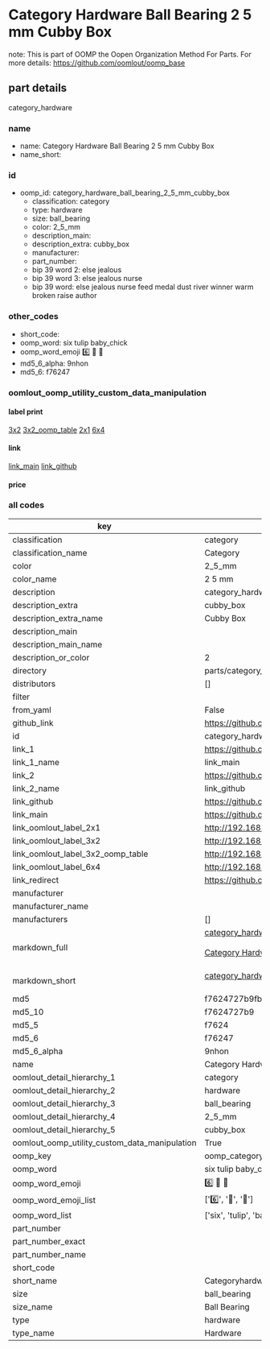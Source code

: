 # Category Hardware Ball Bearing 2 5 mm Cubby Box  

note: This is part of OOMP the Oopen Organization Method For Parts. For more details: https://github.com/oomlout/oomp_base

##  part details
  



category_hardware



### name
* name: Category Hardware Ball Bearing 2 5 mm Cubby Box
* name_short: 
### id
* oomp_id: category_hardware_ball_bearing_2_5_mm_cubby_box
  * classification: category
  * type: hardware
  * size: ball_bearing
  * color: 2_5_mm
  * description_main: 
  * description_extra: cubby_box
  * manufacturer: 
  * part_number: 
  * bip 39 word 2: else jealous
  * bip 39 word 3: else jealous nurse
  * bip 39 word: else jealous nurse feed medal dust river winner warm broken raise author

### other_codes
* short_code: 
* oomp_word: six tulip baby_chick
* oomp_word_emoji :six: :tulip: :baby_chick:
* md5_6_alpha: 9nhon
* md5_6: f76247






### oomlout_oomp_utility_custom_data_manipulation
#### label print
[3x2](http://192.168.1.245:1112/?label=oomp%209nhon)
[3x2_oomp_table](http://192.168.1.108:1112/?label=oomp%209nhon)
[2x1](http://192.168.1.242:1112/?label=oomp%209nhon)
[6x4](http://192.168.1.55:1112/?label=oomp%209nhon)    

#### link

[link_main](https://github.com/oomlout/oomlout_oomp_version_1_messy/tree/main/parts/category_hardware_ball_bearing_2_5_mm_cubby_box) [link_github](https://github.com/oomlout/oomlout_oomp_version_1_messy/tree/main/parts/category_hardware_ball_bearing_2_5_mm_cubby_box)                             

#### price







### all codes 
| key | value |  
| --- | --- |  
| classification | category |  
| classification_name | Category |  
| color | 2_5_mm |  
| color_name | 2 5 mm |  
| description | category_hardware |  
| description_extra | cubby_box |  
| description_extra_name | Cubby Box |  
| description_main |  |  
| description_main_name |  |  
| description_or_color | 2  |  
| directory | parts/category_hardware_ball_bearing_2_5_mm_cubby_box |  
| distributors | [] |  
| filter |  |  
| from_yaml | False |  
| github_link | https://github.com/oomlout/oomlout_oomp_part_src/tree/main/parts/category_hardware_ball_bearing_2_5_mm_cubby_box |  
| id | category_hardware_ball_bearing_2_5_mm_cubby_box |  
| link_1 | https://github.com/oomlout/oomlout_oomp_version_1_messy/tree/main/parts/category_hardware_ball_bearing_2_5_mm_cubby_box |  
| link_1_name | link_main |  
| link_2 | https://github.com/oomlout/oomlout_oomp_version_1_messy/tree/main/parts/category_hardware_ball_bearing_2_5_mm_cubby_box |  
| link_2_name | link_github |  
| link_github | https://github.com/oomlout/oomlout_oomp_version_1_messy/tree/main/parts/category_hardware_ball_bearing_2_5_mm_cubby_box |  
| link_main | https://github.com/oomlout/oomlout_oomp_version_1_messy/tree/main/parts/category_hardware_ball_bearing_2_5_mm_cubby_box |  
| link_oomlout_label_2x1 | http://192.168.1.242:1112/?label=oomp%209nhon |  
| link_oomlout_label_3x2 | http://192.168.1.245:1112/?label=oomp%209nhon |  
| link_oomlout_label_3x2_oomp_table | http://192.168.1.108:1112/?label=oomp%209nhon |  
| link_oomlout_label_6x4 | http://192.168.1.55:1112/?label=oomp%209nhon |  
| link_redirect | https://github.com/oomlout/oomlout_oomp_version_1_messy/tree/main/parts/category_hardware_ball_bearing_2_5_mm_cubby_box |  
| manufacturer |  |  
| manufacturer_name |  |  
| manufacturers | [] |  
| markdown_full | [category_hardware_ball_bearing_2_5_mm_cubby_box](none)<br>[](none)<br>[Category Hardware Ball Bearing 2 5 Mm Cubby Box](none)<br><br> |  
| markdown_short | [category_hardware_ball_bearing_2_5_mm_cubby_box](none)<br><br> |  
| md5 | f7624727b9fbf7591145254b2f1de241 |  
| md5_10 | f7624727b9 |  
| md5_5 | f7624 |  
| md5_6 | f76247 |  
| md5_6_alpha | 9nhon |  
| name | Category Hardware Ball Bearing 2 5 mm Cubby Box |  
| oomlout_detail_hierarchy_1 | category |  
| oomlout_detail_hierarchy_2 | hardware |  
| oomlout_detail_hierarchy_3 | ball_bearing |  
| oomlout_detail_hierarchy_4 | 2_5_mm |  
| oomlout_detail_hierarchy_5 | cubby_box |  
| oomlout_oomp_utility_custom_data_manipulation | True |  
| oomp_key | oomp_category_hardware_ball_bearing_2_5_mm_cubby_box |  
| oomp_word | six tulip baby_chick |  
| oomp_word_emoji | :six: :tulip: :baby_chick: |  
| oomp_word_emoji_list | [':six:', ':tulip:', ':baby_chick:'] |  
| oomp_word_list | ['six', 'tulip', 'baby_chick'] |  
| part_number |  |  
| part_number_exact |  |  
| part_number_name |  |  
| short_code |  |  
| short_name | Categoryhardware |  
| size | ball_bearing |  
| size_name | Ball Bearing |  
| type | hardware |  
| type_name | Hardware |  
